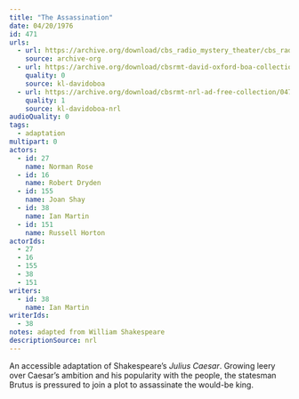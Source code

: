 ```yaml
---
title: "The Assassination"
date: 04/20/1976
id: 471
urls: 
  - url: https://archive.org/download/cbs_radio_mystery_theater/cbs_radio_mystery_theater-0451-0500.zip/cbs_radio_mystery_theater-0451-0500%2Fcbsrmt_0471_the_assassination.mp3
    source: archive-org
  - url: https://archive.org/download/cbsrmt-david-oxford-boa-collection/CBSRMT-760420-0471-The-Assassination-[RAW]-(128-44)_WBBM_RB-{BoA}.mp3
    quality: 0
    source: kl-davidoboa
  - url: https://archive.org/download/cbsrmt-nrl-ad-free-collection/0471%20CBSRMT-760420-0471-The-Assassination-%5BRAW%5D-(128-44)_WBBM_RB-%7BBoA%7D%20(no%20ads).mp3
    quality: 1
    source: kl-davidoboa-nrl
audioQuality: 0
tags: 
  - adaptation
multipart: 0
actors:  
  - id: 27
    name: Norman Rose  
  - id: 16
    name: Robert Dryden  
  - id: 155
    name: Joan Shay  
  - id: 38
    name: Ian Martin  
  - id: 151
    name: Russell Horton
actorIds:  
  - 27  
  - 16  
  - 155  
  - 38  
  - 151
writers:  
  - id: 38
    name: Ian Martin
writerIds:  
  - 38
notes: adapted from William Shakespeare
descriptionSource: nrl
---
```

An accessible adaptation of Shakespeare’s *Julius Caesar*. Growing leery over Caesar’s ambition and his popularity with the people, the statesman Brutus is pressured to join a plot to assassinate the would-be king.